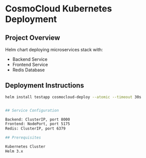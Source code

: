 # CosmoCloud Kubernetes Deployment

## Project Overview
Helm chart deploying microservices stack with:
- Backend Service
- Frontend Service
- Redis Database

## Deployment Instructions
```bash
helm install testapp cosmocloud-deploy --atomic --timeout 30s


## Service Configuration

Backend: ClusterIP, port 8000
Frontend: NodePort, port 5175
Redis: ClusterIP, port 6379

## Prerequisites

Kubernetes Cluster
Helm 3.x
